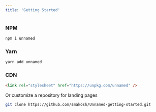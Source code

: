 ```yaml
---
title: 'Getting Started'
---
```


### NPM

```bash
npm i unnamed
```

### Yarn

```bash
yarn add unnamed
```

### CDN

```html
<link rel="stylesheet" href="https://unpkg.com/unnamed" />
```

Or customize a repository for landing pages

```bash
git clone https://github.com/smakosh/Unnamed-getting-started.git
```